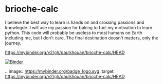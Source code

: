 # brioche-calc
I believe the best way to learn is hands on and crossing passions and knowlegde.
I will use my passion for baking to fuel my motivation to learn python.
This code will probably be useless to most humans on Earth including me, but I don't care.
The final destination deosn't matters, only the journey.

https://mybinder.org/v2/gh/paulkhouan/brioche-calc/HEAD

[![Binder](https://mybinder.org/badge_logo.svg)](https://mybinder.org/v2/gh/paulkhouan/brioche-calc/HEAD)

.. image:: https://mybinder.org/badge_logo.svg
 :target: https://mybinder.org/v2/gh/paulkhouan/brioche-calc/HEAD

